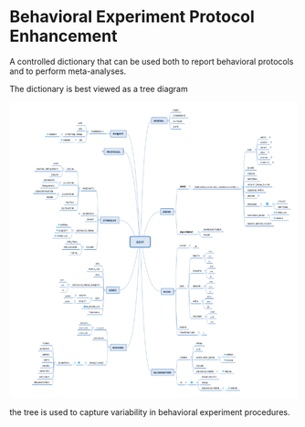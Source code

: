 # Behavioral Experiment Protocol Enhancement

A controlled dictionary that can be used both to report behavioral protocols and to perform meta-analyses.

The dictionary is best viewed as a tree diagram

![screenshot.png](screenshot.png)

the tree is used to capture variability in behavioral experiment procedures.

